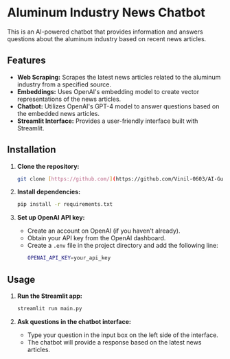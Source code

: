 # Aluminum Industry News Chatbot

This is an AI-powered chatbot that provides information and answers questions about the aluminum industry based on recent news articles.

## Features

- **Web Scraping:** Scrapes the latest news articles related to the aluminum industry from a specified source.
- **Embeddings:** Uses OpenAI's embedding model to create vector representations of the news articles.
- **Chatbot:** Utilizes OpenAI's GPT-4 model to answer questions based on the embedded news articles.
- **Streamlit Interface:** Provides a user-friendly interface built with Streamlit.

## Installation

1. **Clone the repository:**
   ```bash
   git clone [https://github.com/](https://github.com/Vinil-0603/AI-GurramSaiVinil-Woxsen-Internship.git)  
   ```

2. **Install dependencies:**
   ```bash
   pip install -r requirements.txt
   ```

3. **Set up OpenAI API key:**
   - Create an account on OpenAI (if you haven't already).
   - Obtain your API key from the OpenAI dashboard.
   - Create a `.env` file in the project directory and add the following line:
     ```bash
     OPENAI_API_KEY=your_api_key
     ```

## Usage

1. **Run the Streamlit app:**
   ```bash
   streamlit run main.py
   ```

2. **Ask questions in the chatbot interface:**
   - Type your question in the input box on the left side of the interface.
   - The chatbot will provide a response based on the latest news articles.
